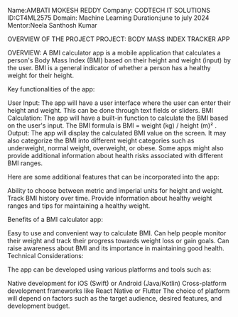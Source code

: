 Name:AMBATI MOKESH REDDY
Company: CODTECH IT SOLUTIONS
ID:CT4ML2575
Domain: Machine Learning
Duration:june to july 2024
Mentor:Neela Santhosh Kumar

OVERVIEW OF THE PROJECT
PROJECT: BODY MASS INDEX TRACKER APP

OVERVIEW:
A BMI calculator app is a mobile application that calculates a person's Body Mass Index (BMI) based on their height and weight (input) by the user. BMI is a general indicator of whether a person has a healthy weight for their height.

Key functionalities of the app:

User Input: The app will have a user interface where the user can enter their height and weight. This can be done through text fields or sliders.
BMI Calculation: The app will have a built-in function to calculate the BMI based on the user's input. The BMI formula is BMI = weight (kg) / height (m)² .
Output: The app will display the calculated BMI value on the screen. It may also categorize the BMI into different weight categories such as underweight, normal weight, overweight, or obese. Some apps might also provide additional information about health risks associated with different BMI ranges.

Here are some additional features that can be incorporated into the app:

Ability to choose between metric and imperial units for height and weight.
Track BMI history over time.
Provide information about healthy weight ranges and tips for maintaining a healthy weight.

Benefits of a BMI calculator app:

Easy to use and convenient way to calculate BMI.
Can help people monitor their weight and track their progress towards weight loss or gain goals.
Can raise awareness about BMI and its importance in maintaining good health.
Technical Considerations:

The app can be developed using various platforms and tools such as:

Native development for iOS (Swift) or Android (Java/Kotlin)
Cross-platform development frameworks like React Native or Flutter
The choice of platform will depend on factors such as the target audience, desired features, and development budget.
